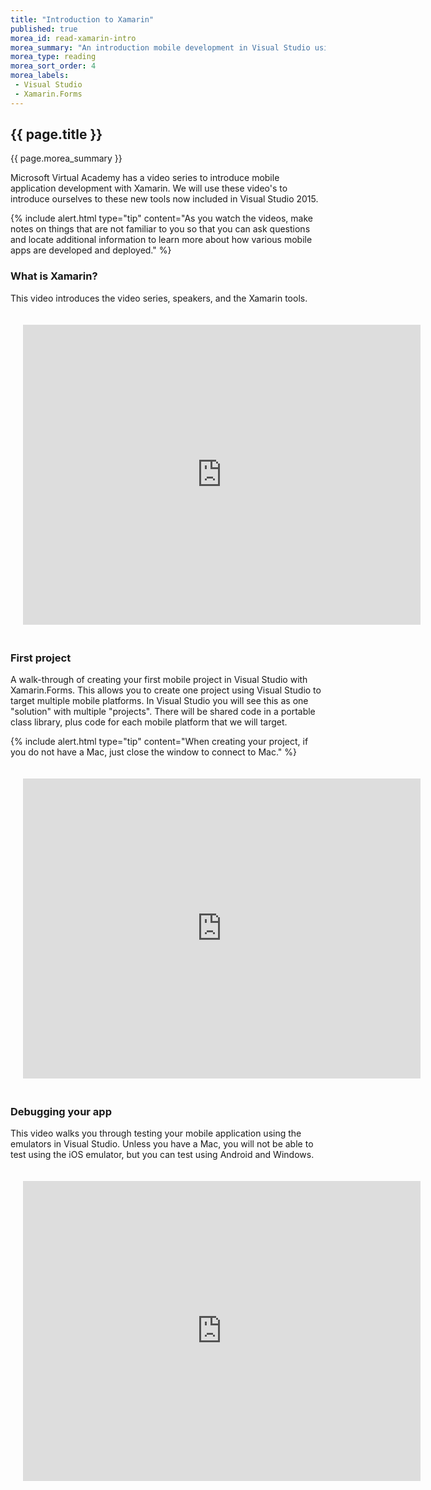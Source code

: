 ```yaml
---
title: "Introduction to Xamarin"
published: true
morea_id: read-xamarin-intro
morea_summary: "An introduction mobile development in Visual Studio using C#/.Net with Xamarin ."
morea_type: reading
morea_sort_order: 4
morea_labels:
 - Visual Studio
 - Xamarin.Forms
---
```


## {{ page.title }}
{{ page.morea_summary }}

Microsoft Virtual Academy has a video series to introduce mobile application development with Xamarin.  We will use these video's to introduce ourselves to these new tools now included in Visual Studio 2015.

{% include alert.html type="tip"
    content="As you watch the videos, make notes on things that are not familiar to you so that you can ask questions and locate additional information to learn more about how various mobile apps are developed and deployed."
%}

### What is Xamarin?
This video introduces the video series, speakers, and the Xamarin tools.

<div style="padding:20px">
<!-- This is a non-responsive embed -->
<iframe src="https://mva.microsoft.com/en-US/training-courses-embed/xamarin-for-absolute-beginners-16182/Video-Introducing-Xamarin-fPHWqptJC_5705846048" width="636" height="480" allowFullScreen frameBorder="0"></iframe>
</div>

### First project
A walk-through of creating your first mobile project in Visual Studio with Xamarin.Forms.  This allows you to create one project using Visual Studio to target multiple mobile platforms.  In Visual Studio you will see this as one "solution" with multiple "projects".  There will be shared code in a portable class library, plus code for each mobile platform that we will target.

 {% include alert.html type="tip"
     content="When creating your project, if you do not have a Mac, just close the window to connect to Mac."
 %}

<div style="padding:20px">
<!-- This is a non-responsive embed -->
<iframe src="https://mva.microsoft.com/en-US/training-courses-embed/xamarin-for-absolute-beginners-16182/Video-Exploring-a-Xamarin-project-afFnSqtJC_1505846048" width="636" height="480" allowFullScreen frameBorder="0"></iframe>
</div>

### Debugging your app
This video walks you through testing your mobile application using the emulators in Visual Studio.  Unless you have a Mac, you will not be able to test using the iOS emulator, but you can test using Android and Windows.

<div style="padding:20px">
<!-- This is a non-responsive embed -->
<iframe src="https://mva.microsoft.com/en-US/training-courses-embed/xamarin-for-absolute-beginners-16182/Video-Using-emulators-HmeJtqtJC_8005846048" width="636" height="480" allowFullScreen frameBorder="0"></iframe>
</div>
